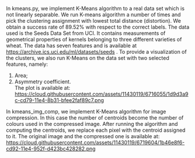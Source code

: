 In kmeans.py, we implement K-Means algorithm to a real data set which is not linearly separable.
We run K-means algorithm a number of times and pick the clustering assignment with lowest 
total distance (distortion). We obtain a success rate of 89.52% with respect to the correct labels.
The data used is the Seeds Data Set from UCI. It contains measurements of geometrical 
properties of kernels belonging to three different varieties of wheat. The data has
seven features and is available at https://archive.ics.uci.edu/ml/datasets/seeds .
To provide a visualization of the clusters, we also run K-Means on the data set
with two selected features, namely: 
1) Area;
2) Asymmetry coefficient.  
The plot is available at:
https://cloud.githubusercontent.com/assets/11430119/6716055/1d9d3a9c-cd79-11e4-8b31-bfee2faf89c7.png

In kmeans_img_comp, we implement K-Means algorithm for image compression. In this case the number of 
centroids become the number of colours used in the compressed image. After running the algorithm 
and computing the centroids, we replace each pixel with the centroid assigned to it. The original image 
and the compressed one is available at:
https://cloud.githubusercontent.com/assets/11430119/6719604/1b46e8f6-cd92-11e4-952f-d423bc428282.png

